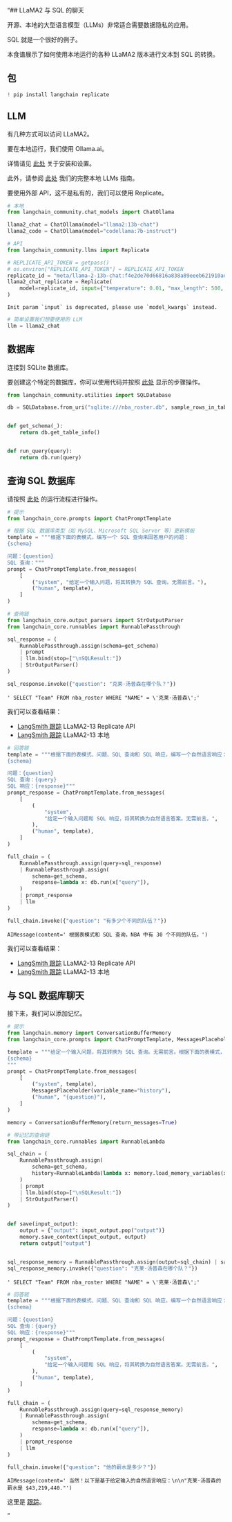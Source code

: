 “## LLaMA2 与 SQL 的聊天

开源、本地的大型语言模型（LLMs）非常适合需要数据隐私的应用。

SQL 就是一个很好的例子。

本食谱展示了如何使用本地运行的各种 LLaMA2 版本进行文本到 SQL 的转换。

## 包

```python
! pip install langchain replicate
```

## LLM

有几种方式可以访问 LLaMA2。

要在本地运行，我们使用 Ollama.ai。

详情请见 [此处](/docs/integrations/chat/ollama) 关于安装和设置。

此外，请参阅 [此处](/docs/guides/development/local_llms) 我们的完整本地 LLMs 指南。

要使用外部 API，这不是私有的，我们可以使用 Replicate。

```python
# 本地
from langchain_community.chat_models import ChatOllama

llama2_chat = ChatOllama(model="llama2:13b-chat")
llama2_code = ChatOllama(model="codellama:7b-instruct")

# API
from langchain_community.llms import Replicate

# REPLICATE_API_TOKEN = getpass()
# os.environ["REPLICATE_API_TOKEN"] = REPLICATE_API_TOKEN
replicate_id = "meta/llama-2-13b-chat:f4e2de70d66816a838a89eeeb621910adffb0dd0baba3976c96980970978018d"
llama2_chat_replicate = Replicate(
    model=replicate_id, input={"temperature": 0.01, "max_length": 500, "top_p": 1}
)
```

    Init param `input` is deprecated, please use `model_kwargs` instead.



```python
# 简单设置我们想要使用的 LLM
llm = llama2_chat
```

## 数据库

连接到 SQLite 数据库。

要创建这个特定的数据库，你可以使用代码并按照 [此处](https://github.com/facebookresearch/llama-recipes/blob/main/demo_apps/StructuredLlama.ipynb) 显示的步骤操作。

```python
from langchain_community.utilities import SQLDatabase

db = SQLDatabase.from_uri("sqlite:///nba_roster.db", sample_rows_in_table_info=0)


def get_schema(_):
    return db.get_table_info()


def run_query(query):
    return db.run(query)
```

## 查询 SQL 数据库

请按照 [此处](https://python.langchain.com/docs/expression_language/cookbook/sql_db) 的运行流程进行操作。

```python
# 提示
from langchain_core.prompts import ChatPromptTemplate

# 根据 SQL 数据库类型（如 MySQL、Microsoft SQL Server 等）更新模板
template = """根据下面的表模式，编写一个 SQL 查询来回答用户的问题：
{schema}

问题：{question}
SQL 查询："""
prompt = ChatPromptTemplate.from_messages(
    [
        ("system", "给定一个输入问题，将其转换为 SQL 查询。无需前言。"),
        ("human", template),
    ]
)

# 查询链
from langchain_core.output_parsers import StrOutputParser
from langchain_core.runnables import RunnablePassthrough

sql_response = (
    RunnablePassthrough.assign(schema=get_schema)
    | prompt
    | llm.bind(stop=["\nSQLResult:"])
    | StrOutputParser()
)

sql_response.invoke({"question": "克莱·汤普森在哪个队？"})
```




    ' SELECT "Team" FROM nba_roster WHERE "NAME" = \'克莱·汤普森\';'



我们可以查看结果：

* [LangSmith 跟踪](https://smith.langchain.com/public/afa56a06-b4e2-469a-a60f-c1746e75e42b/r) LLaMA2-13 Replicate API
* [LangSmith 跟踪](https://smith.langchain.com/public/2d4ecc72-6b8f-4523-8f0b-ea95c6b54a1d/r) LLaMA2-13 本地



```python
# 回答链
template = """根据下面的表模式、问题、SQL 查询和 SQL 响应，编写一个自然语言响应：
{schema}

问题：{question}
SQL 查询：{query}
SQL 响应：{response}"""
prompt_response = ChatPromptTemplate.from_messages(
    [
        (
            "system",
            "给定一个输入问题和 SQL 响应，将其转换为自然语言答案。无需前言。",
        ),
        ("human", template),
    ]
)

full_chain = (
    RunnablePassthrough.assign(query=sql_response)
    | RunnablePassthrough.assign(
        schema=get_schema,
        response=lambda x: db.run(x["query"]),
    )
    | prompt_response
    | llm
)

full_chain.invoke({"question": "有多少个不同的队伍？"})
```




    AIMessage(content=' 根据表模式和 SQL 查询，NBA 中有 30 个不同的队伍。')



我们可以查看结果：

* [LangSmith 跟踪](https://smith.langchain.com/public/10420721-746a-4806-8ecf-d6dc6399d739/r) LLaMA2-13 Replicate API
* [LangSmith 跟踪](https://smith.langchain.com/public/5265ebab-0a22-4f37-936b-3300f2dfa1c1/r) LLaMA2-13 本地

## 与 SQL 数据库聊天

接下来，我们可以添加记忆。

```python
# 提示
from langchain.memory import ConversationBufferMemory
from langchain_core.prompts import ChatPromptTemplate, MessagesPlaceholder

template = """给定一个输入问题，将其转换为 SQL 查询。无需前言。根据下面的表模式，编写一个 SQL 查询来回答用户的问题：
{schema}
"""
prompt = ChatPromptTemplate.from_messages(
    [
        ("system", template),
        MessagesPlaceholder(variable_name="history"),
        ("human", "{question}"),
    ]
)

memory = ConversationBufferMemory(return_messages=True)

# 带记忆的查询链
from langchain_core.runnables import RunnableLambda

sql_chain = (
    RunnablePassthrough.assign(
        schema=get_schema,
        history=RunnableLambda(lambda x: memory.load_memory_variables(x)["history"]),
    )
    | prompt
    | llm.bind(stop=["\nSQLResult:"])
    | StrOutputParser()
)


def save(input_output):
    output = {"output": input_output.pop("output")}
    memory.save_context(input_output, output)
    return output["output"]


sql_response_memory = RunnablePassthrough.assign(output=sql_chain) | save
sql_response_memory.invoke({"question": "克莱·汤普森在哪个队？"})
```




    ' SELECT "Team" FROM nba_roster WHERE "NAME" = \'克莱·汤普森\';'




```python
# 回答链
template = """根据下面的表模式、问题、SQL 查询和 SQL 响应，编写一个自然语言响应：
{schema}

问题：{question}
SQL 查询：{query}
SQL 响应：{response}"""
prompt_response = ChatPromptTemplate.from_messages(
    [
        (
            "system",
            "给定一个输入问题和 SQL 响应，将其转换为自然语言答案。无需前言。",
        ),
        ("human", template),
    ]
)

full_chain = (
    RunnablePassthrough.assign(query=sql_response_memory)
    | RunnablePassthrough.assign(
        schema=get_schema,
        response=lambda x: db.run(x["query"]),
    )
    | prompt_response
    | llm
)

full_chain.invoke({"question": "他的薪水是多少？"})
```




    AIMessage(content=' 当然！以下是基于给定输入的自然语言响应：\n\n"克莱·汤普森的薪水是 $43,219,440."')



这里是 [跟踪](https://smith.langchain.com/public/54794d18-2337-4ce2-8b9f-3d8a2df89e51/r)。

”